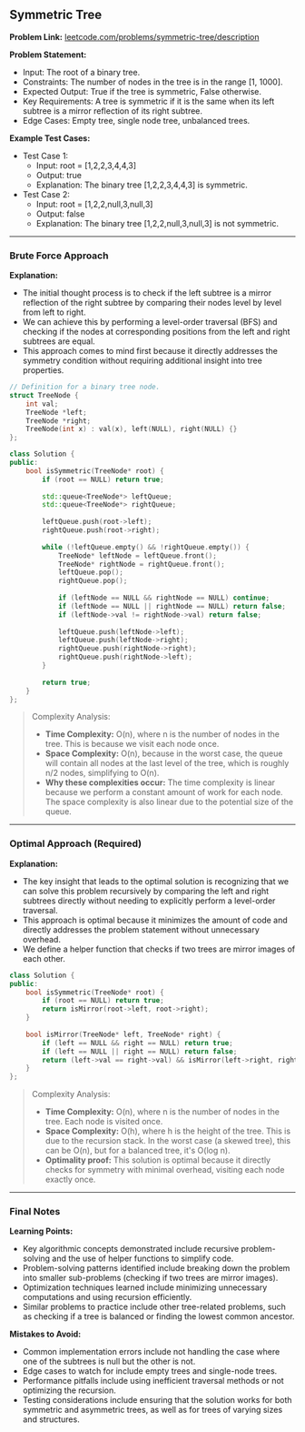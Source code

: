 ## Symmetric Tree

**Problem Link:** [leetcode.com/problems/symmetric-tree/description](leetcode.com/problems/symmetric-tree/description)

**Problem Statement:**
- Input: The root of a binary tree.
- Constraints: The number of nodes in the tree is in the range [1, 1000].
- Expected Output: True if the tree is symmetric, False otherwise.
- Key Requirements: A tree is symmetric if it is the same when its left subtree is a mirror reflection of its right subtree.
- Edge Cases: Empty tree, single node tree, unbalanced trees.

**Example Test Cases:**
- Test Case 1:
  - Input: root = [1,2,2,3,4,4,3]
  - Output: true
  - Explanation: The binary tree [1,2,2,3,4,4,3] is symmetric.
- Test Case 2:
  - Input: root = [1,2,2,null,3,null,3]
  - Output: false
  - Explanation: The binary tree [1,2,2,null,3,null,3] is not symmetric.

---

### Brute Force Approach

**Explanation:**
- The initial thought process is to check if the left subtree is a mirror reflection of the right subtree by comparing their nodes level by level from left to right.
- We can achieve this by performing a level-order traversal (BFS) and checking if the nodes at corresponding positions from the left and right subtrees are equal.
- This approach comes to mind first because it directly addresses the symmetry condition without requiring additional insight into tree properties.

```cpp
// Definition for a binary tree node.
struct TreeNode {
    int val;
    TreeNode *left;
    TreeNode *right;
    TreeNode(int x) : val(x), left(NULL), right(NULL) {}
};

class Solution {
public:
    bool isSymmetric(TreeNode* root) {
        if (root == NULL) return true;
        
        std::queue<TreeNode*> leftQueue;
        std::queue<TreeNode*> rightQueue;
        
        leftQueue.push(root->left);
        rightQueue.push(root->right);
        
        while (!leftQueue.empty() && !rightQueue.empty()) {
            TreeNode* leftNode = leftQueue.front();
            TreeNode* rightNode = rightQueue.front();
            leftQueue.pop();
            rightQueue.pop();
            
            if (leftNode == NULL && rightNode == NULL) continue;
            if (leftNode == NULL || rightNode == NULL) return false;
            if (leftNode->val != rightNode->val) return false;
            
            leftQueue.push(leftNode->left);
            leftQueue.push(leftNode->right);
            rightQueue.push(rightNode->right);
            rightQueue.push(rightNode->left);
        }
        
        return true;
    }
};
```

> Complexity Analysis:
> - **Time Complexity:** O(n), where n is the number of nodes in the tree. This is because we visit each node once.
> - **Space Complexity:** O(n), because in the worst case, the queue will contain all nodes at the last level of the tree, which is roughly n/2 nodes, simplifying to O(n).
> - **Why these complexities occur:** The time complexity is linear because we perform a constant amount of work for each node. The space complexity is also linear due to the potential size of the queue.

---

### Optimal Approach (Required)

**Explanation:**
- The key insight that leads to the optimal solution is recognizing that we can solve this problem recursively by comparing the left and right subtrees directly without needing to explicitly perform a level-order traversal.
- This approach is optimal because it minimizes the amount of code and directly addresses the problem statement without unnecessary overhead.
- We define a helper function that checks if two trees are mirror images of each other.

```cpp
class Solution {
public:
    bool isSymmetric(TreeNode* root) {
        if (root == NULL) return true;
        return isMirror(root->left, root->right);
    }
    
    bool isMirror(TreeNode* left, TreeNode* right) {
        if (left == NULL && right == NULL) return true;
        if (left == NULL || right == NULL) return false;
        return (left->val == right->val) && isMirror(left->right, right->left) && isMirror(left->left, right->right);
    }
};
```

> Complexity Analysis:
> - **Time Complexity:** O(n), where n is the number of nodes in the tree. Each node is visited once.
> - **Space Complexity:** O(h), where h is the height of the tree. This is due to the recursion stack. In the worst case (a skewed tree), this can be O(n), but for a balanced tree, it's O(log n).
> - **Optimality proof:** This solution is optimal because it directly checks for symmetry with minimal overhead, visiting each node exactly once.

---

### Final Notes

**Learning Points:**
- Key algorithmic concepts demonstrated include recursive problem-solving and the use of helper functions to simplify code.
- Problem-solving patterns identified include breaking down the problem into smaller sub-problems (checking if two trees are mirror images).
- Optimization techniques learned include minimizing unnecessary computations and using recursion efficiently.
- Similar problems to practice include other tree-related problems, such as checking if a tree is balanced or finding the lowest common ancestor.

**Mistakes to Avoid:**
- Common implementation errors include not handling the case where one of the subtrees is null but the other is not.
- Edge cases to watch for include empty trees and single-node trees.
- Performance pitfalls include using inefficient traversal methods or not optimizing the recursion.
- Testing considerations include ensuring that the solution works for both symmetric and asymmetric trees, as well as for trees of varying sizes and structures.